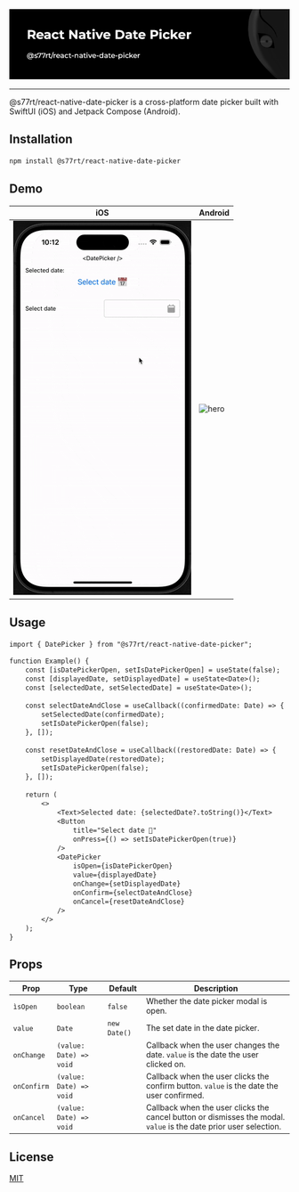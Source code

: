 <div align="center">
	<img alt="hero" src="https://raw.githubusercontent.com/s77rt/react-native-date-picker/refs/heads/main/assets/hero.png" />
</div>

---

@s77rt/react-native-date-picker is a cross-platform date picker built with SwiftUI (iOS) and Jetpack Compose (Android).

## Installation

```bash
npm install @s77rt/react-native-date-picker
```

## Demo

| iOS                                                                                                                           | Android                                                                                                                           |
| ----------------------------------------------------------------------------------------------------------------------------- | --------------------------------------------------------------------------------------------------------------------------------- |
| <img alt="hero" src="https://raw.githubusercontent.com/s77rt/react-native-date-picker/refs/heads/main/assets/demo-ios.gif" /> | <img alt="hero" src="https://raw.githubusercontent.com/s77rt/react-native-date-picker/refs/heads/main/assets/demo-android.gif" /> |

## Usage

```tsx
import { DatePicker } from "@s77rt/react-native-date-picker";
```

```tsx
function Example() {
	const [isDatePickerOpen, setIsDatePickerOpen] = useState(false);
	const [displayedDate, setDisplayedDate] = useState<Date>();
	const [selectedDate, setSelectedDate] = useState<Date>();

	const selectDateAndClose = useCallback((confirmedDate: Date) => {
		setSelectedDate(confirmedDate);
		setIsDatePickerOpen(false);
	}, []);

	const resetDateAndClose = useCallback((restoredDate: Date) => {
		setDisplayedDate(restoredDate);
		setIsDatePickerOpen(false);
	}, []);

	return (
		<>
			<Text>Selected date: {selectedDate?.toString()}</Text>
			<Button
				title="Select date 📅"
				onPress={() => setIsDatePickerOpen(true)}
			/>
			<DatePicker
				isOpen={isDatePickerOpen}
				value={displayedDate}
				onChange={setDisplayedDate}
				onConfirm={selectDateAndClose}
				onCancel={resetDateAndClose}
			/>
		</>
	);
}
```

## Props

| Prop        | Type                    | Default      | Description                                                                                                       |
| ----------- | ----------------------- | ------------ | ----------------------------------------------------------------------------------------------------------------- |
| `ìsOpen`    | `boolean`               | `false`      | Whether the date picker modal is open.                                                                            |
| `value`     | `Date`                  | `new Date()` | The set date in the date picker.                                                                                  |
| `onChange`  | `(value: Date) => void` |              | Callback when the user changes the date. `value` is the date the user clicked on.                                 |
| `onConfirm` | `(value: Date) => void` |              | Callback when the user clicks the confirm button. `value` is the date the user confirmed.                         |
| `onCancel`  | `(value: Date) => void` |              | Callback when the user clicks the cancel button or dismisses the modal. `value` is the date prior user selection. |

## License

[MIT](LICENSE)
